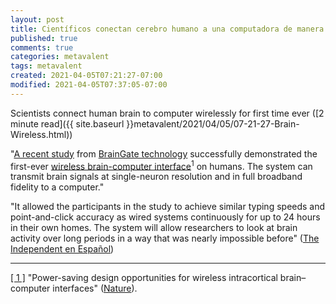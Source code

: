 ```yaml
---
layout: post
title: Científicos conectan cerebro humano a una computadora de manera inalámbrica por primera vez
published: true
comments: true
categories: metavalent
tags: metavalent
created: 2021-04-05T07:21:27-07:00
modified: 2021-04-05T07:37:05-07:00
---
```


Scientists connect human brain to computer wirelessly for first time ever ([2 minute read]({{ site.baseurl }}metavalent/2021/04/05/07-21-27-Brain-Wireless.html))

"[A recent study](https://www.independentespanol.com/tecnologia/cerebro-humano-computadora-inalambrica-conectan-cientificos-primera-vez-b1826216.html) from [BrainGate technology](https://www.braingate.org/about-braingate/) successfully demonstrated the first-ever [wireless brain-computer interface](https://www.nature.com/articles/s41551-020-0595-9)<sup>1</sup> on humans. The system can transmit brain signals at single-neuron resolution and in full broadband fidelity to a computer."

"It allowed the participants in the study to achieve similar typing speeds and point-and-click accuracy as wired systems continuously for up to 24 hours in their own homes. The system will allow researchers to look at brain activity over long periods in a way that was nearly impossible before" ([The Independent en Español](https://www.independentespanol.com/tecnologia/cerebro-humano-computadora-inalambrica-conectan-cientificos-primera-vez-b1826216.html))

<hr />

[[ 1 ]](#) "Power-saving design opportunities for wireless intracortical brain–computer interfaces" ([Nature](https://www.nature.com/articles/s41551-020-0595-9)).
